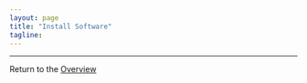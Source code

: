 ```yaml
---
layout: page
title: "Install Software"
tagline:
---
```



---
Return to the [Overview](../index.md)
